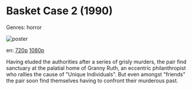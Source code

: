 # Basket Case 2 (1990)

Genres: horror

![poster](http://image.tmdb.org/t/p/w500/en6bJ7pYDvvQaVmSoVvZ1ZepkAV.jpg)

en:
  [720p](magnet:?xt=urn:btih:dd6ae1e33026bb27b16fb7ae188769aff041091a&dn=Basket+Case+2+%281990%29+720p+BrRip+x264+-+YIFY&tr=udp%3A%2F%2Ftracker.openbittorrent.com%3A80%2Fannounce&tr=udp%3A%2F%2Fglotorrents.pw%3A6969%2Fannounce&tr=udp%3A%2F%2Ftracker.openbittorrent.com%3A80%2Fannounce&tr=udp%3A%2F%2Ftracker.opentrackr.org%3A1337%2Fannounce&tr=udp%3A%2F%2Fzer0day.to%3A1337%2Fannounce&tr=udp%3A%2F%2Ftracker.coppersurfer.tk%3A6969%2Fannounce)
  [1080p](magnet:?xt=urn:btih:96448AA21A11886AD24ECE8CBFF1183625BFDDF0&tr=udp://glotorrents.pw:6969/announce&tr=udp://tracker.opentrackr.org:1337/announce&tr=udp://torrent.gresille.org:80/announce&tr=udp://tracker.openbittorrent.com:80&tr=udp://tracker.coppersurfer.tk:6969&tr=udp://tracker.leechers-paradise.org:6969&tr=udp://p4p.arenabg.ch:1337&tr=udp://tracker.internetwarriors.net:1337)
  


Having eluded the authorities after a series of grisly murders, the pair find sanctuary at the palatial home of Granny Ruth, an eccentric philanthropist who rallies the cause of "Unique Individuals". But even amongst "friends" the pair soon find themselves having to confront their murderous past.